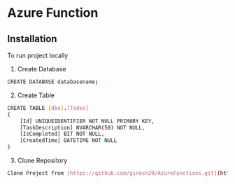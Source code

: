 
# Azure Function

## Installation

To run project locally

1. Create Database
```bash
CREATE DATABASE databasename;
```
2. Create Table
```bash
CREATE TABLE [dbo].[Todos]
(
    [Id] UNIQUEIDENTIFIER NOT NULL PRIMARY KEY, 
    [TaskDescription] NVARCHAR(50) NOT NULL, 
    [IsCompleted] BIT NOT NULL, 
    [CreatedTime] DATETIME NOT NULL
)
```
3. Clone Repository
```bash
Clone Project from [https://github.com/ginesh29/AzureFunctions.git](https://github.com/ginesh29/AzureFunctions.git)
```
